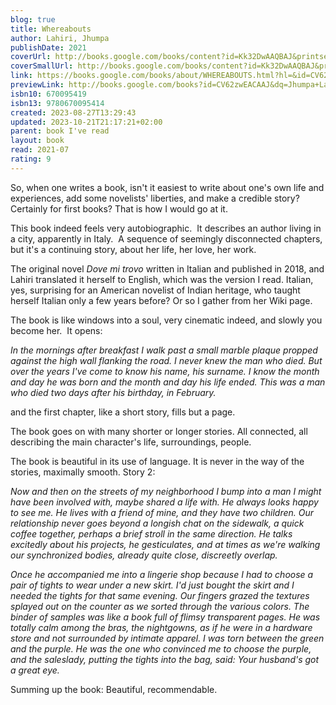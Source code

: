 ```yaml
---  
blog: true  
title: Whereabouts  
author: Lahiri, Jhumpa  
publishDate: 2021  
coverUrl: http://books.google.com/books/content?id=Kk32DwAAQBAJ&printsec=frontcover&img=1&zoom=1&edge=curl&source=gbs_api  
coverSmallUrl: http://books.google.com/books/content?id=Kk32DwAAQBAJ&printsec=frontcover&img=1&zoom=5&edge=curl&source=gbs_api  
link: https://books.google.com/books/about/WHEREABOUTS.html?hl=&id=CV62zwEACAAJ  
previewLink: http://books.google.com/books?id=CV62zwEACAAJ&dq=Jhumpa+Lahiri,+Whereabouts&hl=&as_pt=BOOKS&cd=1&source=gbs_api  
isbn10: 670095419  
isbn13: 9780670095414  
created: 2023-08-27T13:29:43  
updated: 2023-10-21T21:17:21+02:00  
parent: book I've read  
layout: book  
read: 2021-07  
rating: 9  
---  
```

  
So, when one writes a book, isn't it easiest to write about one's own life and experiences, add some novelists' liberties, and make a credible story? Certainly for first books? That is how I would go at it.  
  
This book indeed feels very autobiographic.  It describes an author living in a city, apparently in Italy.  A sequence of seemingly disconnected chapters, but it's a continuing story, about her life, her love, her work.    
  
The original novel _Dove mi trovo_ written in Italian and published in 2018, and Lahiri translated it herself to English, which was the version I read. Italian, yes, surprising for an American novelist of Indian heritage, who taught herself Italian only a few years before? Or so I gather from her Wiki page.  
  
The book is like windows into a soul, very cinematic indeed, and slowly you become her.  It opens:  
  
_In the mornings after breakfast I walk past a small marble plaque propped against the high wall flanking the road. I never knew the man who died. But over the years I've come to know his name, his surname. I know the month and day he was born and the month and day his life ended. This was a man who died two days after his birthday, in February._  
  
and the first chapter, like a short story, fills but a page.  
  
The book goes on with many shorter or longer stories. All connected, all describing the main character's life, surroundings, people.  
  
The book is beautiful in its use of language. It is never in the way of the stories, maximally smooth. Story 2:  
  
_Now and then on the streets of my neighborhood I bump into a man I might have been involved with, maybe shared a life with. He always looks happy to see me. He lives with a friend of mine, and they have two children. Our relationship never goes beyond a longish chat on the sidewalk, a quick coffee together, perhaps a brief stroll in the same direction. He talks excitedly about his projects, he gesticulates, and at times as we're walking our synchronized bodies, already quite close, discreetly overlap._  
  
_Once he accompanied me into a lingerie shop because I had to choose a pair of tights to wear under a new skirt. I'd just bought the skirt and I needed the tights for that same evening. Our fingers grazed the textures splayed out on the counter as we sorted through the various colors. The binder of samples was like a book full of flimsy transparent pages. He was totally calm among the bras, the nightgowns, as if he were in a hardware store and not surrounded by intimate apparel. I was torn between the green and the purple. He was the one who convinced me to choose the purple, and the saleslady, putting the tights into the bag, said: Your husband's got a great eye._  
  
Summing up the book: Beautiful, recommendable.